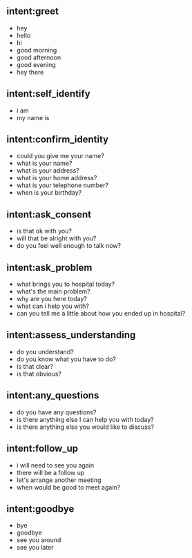## intent:greet
- hey
- hello
- hi
- good morning
- good afternoon
- good evening
- hey there

## intent:self_identify
- i am
- my name is

## intent:confirm_identity
- could you give me your name?
- what is your name?
- what is your address?
- what is your home address?
- what is your telephone number?
- when is your birthday?

## intent:ask_consent
- is that ok with you?
- will that be alright with you?
- do you feel well enough to talk now?

## intent:ask_problem
- what brings you to hospital today?
- what's the main problem?
- why are you here today?
- what can i help you with?
- can you tell me a little about how you ended up in hospital?

## intent:assess_understanding
- do you understand?
- do you know what you have to do?
- is that clear?
- is that obvious?

## intent:any_questions
- do you have any questions?
- is there anything else I can help you with today?
- is there anything else you would like to discuss?

## intent:follow_up
- i will need to see you again
- there will be a follow up
- let's arrange another meeting
- when would be good to meet again?

## intent:goodbye
- bye
- goodbye
- see you around
- see you later
